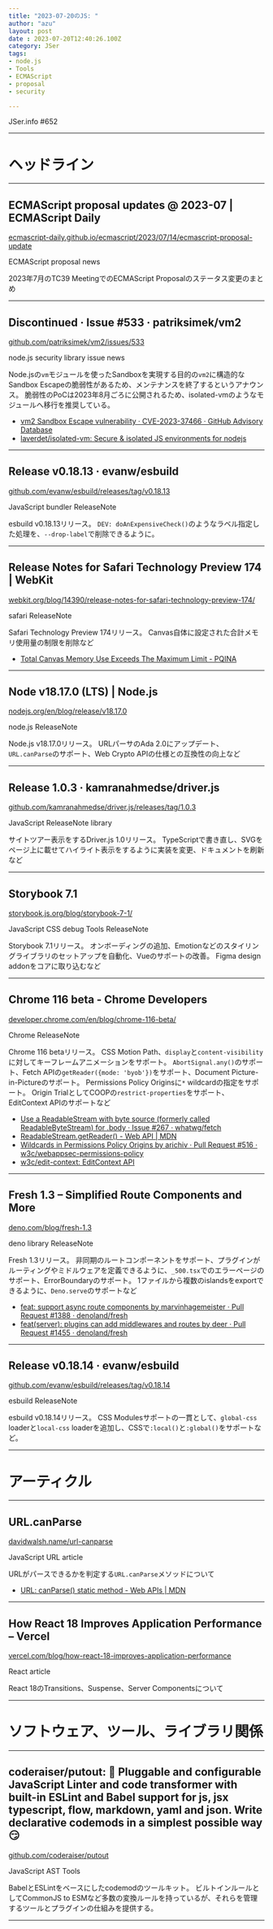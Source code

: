 ```yaml
---
title: "2023-07-20のJS: "
author: "azu"
layout: post
date : 2023-07-20T12:40:26.100Z
category: JSer
tags:
- node.js
- Tools
- ECMAScript
- proposal
- security

---
```


JSer.info #652

----

<h1 class="site-genre">ヘッドライン</h1>

----

## ECMAScript proposal updates @ 2023-07 | ECMAScript Daily
[ecmascript-daily.github.io/ecmascript/2023/07/14/ecmascript-proposal-update](https://ecmascript-daily.github.io/ecmascript/2023/07/14/ecmascript-proposal-update "ECMAScript proposal updates @ 2023-07 | ECMAScript Daily")
<p class="jser-tags jser-tag-icon"><span class="jser-tag">ECMAScript</span> <span class="jser-tag">proposal</span> <span class="jser-tag">news</span></p>

2023年7月のTC39 MeetingでのECMAScript Proposalのステータス変更のまとめ


----

## Discontinued · Issue #533 · patriksimek/vm2
[github.com/patriksimek/vm2/issues/533](https://github.com/patriksimek/vm2/issues/533 "Discontinued · Issue #533 · patriksimek/vm2")
<p class="jser-tags jser-tag-icon"><span class="jser-tag">node.js</span> <span class="jser-tag">security</span> <span class="jser-tag">library</span> <span class="jser-tag">issue</span> <span class="jser-tag">news</span></p>

Node.jsの`vm`モジュールを使ったSandboxを実現する目的の`vm2`に構造的なSandbox Escapeの脆弱性があるため、メンテナンスを終了するというアナウンス。
脆弱性のPoCは2023年8月ごろに公開されるため、isolated-vmのようなモジュールへ移行を推奨している。

- [vm2 Sandbox Escape vulnerability · CVE-2023-37466 · GitHub Advisory Database](https://github.com/advisories/GHSA-cchq-frgv-rjh5 "vm2 Sandbox Escape vulnerability · CVE-2023-37466 · GitHub Advisory Database")
- [laverdet/isolated-vm: Secure &amp; isolated JS environments for nodejs](https://github.com/laverdet/isolated-vm "laverdet/isolated-vm: Secure &amp;amp; isolated JS environments for nodejs")

----

## Release v0.18.13 · evanw/esbuild
[github.com/evanw/esbuild/releases/tag/v0.18.13](https://github.com/evanw/esbuild/releases/tag/v0.18.13 "Release v0.18.13 · evanw/esbuild")
<p class="jser-tags jser-tag-icon"><span class="jser-tag">JavaScript</span> <span class="jser-tag">bundler</span> <span class="jser-tag">ReleaseNote</span></p>

esbuild v0.18.13リリース。
`DEV: doAnExpensiveCheck()`のようなラベル指定した処理を、`--drop-label`で削除できるように。


----

## Release Notes for Safari Technology Preview 174 | WebKit
[webkit.org/blog/14390/release-notes-for-safari-technology-preview-174/](https://webkit.org/blog/14390/release-notes-for-safari-technology-preview-174/ "Release Notes for Safari Technology Preview 174 | WebKit")
<p class="jser-tags jser-tag-icon"><span class="jser-tag">safari</span> <span class="jser-tag">ReleaseNote</span></p>

Safari Technology Preview 174リリース。
Canvas自体に設定された合計メモリ使用量の制限を削除など

- [Total Canvas Memory Use Exceeds The Maximum Limit - PQINA](https://pqina.nl/blog/total-canvas-memory-use-exceeds-the-maximum-limit/ "Total Canvas Memory Use Exceeds The Maximum Limit - PQINA")

----

## Node v18.17.0 (LTS) | Node.js
[nodejs.org/en/blog/release/v18.17.0](https://nodejs.org/en/blog/release/v18.17.0 "Node v18.17.0 (LTS) | Node.js")
<p class="jser-tags jser-tag-icon"><span class="jser-tag">node.js</span> <span class="jser-tag">ReleaseNote</span></p>

Node.js v18.17.0リリース。
URLパーサのAda 2.0にアップデート、`URL.canParse`のサポート、Web Crypto APIの仕様との互換性の向上など


----

## Release 1.0.3 · kamranahmedse/driver.js
[github.com/kamranahmedse/driver.js/releases/tag/1.0.3](https://github.com/kamranahmedse/driver.js/releases/tag/1.0.3 "Release 1.0.3 · kamranahmedse/driver.js")
<p class="jser-tags jser-tag-icon"><span class="jser-tag">JavaScript</span> <span class="jser-tag">ReleaseNote</span> <span class="jser-tag">library</span></p>

サイトツアー表示をするDriver.js 1.0リリース。
TypeScriptで書き直し、SVGをページ上に載せてハイライト表示をするように実装を変更、ドキュメントを刷新など


----

## Storybook 7.1
[storybook.js.org/blog/storybook-7-1/](https://storybook.js.org/blog/storybook-7-1/ "Storybook 7.1")
<p class="jser-tags jser-tag-icon"><span class="jser-tag">JavaScript</span> <span class="jser-tag">CSS</span> <span class="jser-tag">debug</span> <span class="jser-tag">Tools</span> <span class="jser-tag">ReleaseNote</span></p>

Storybook 7.1リリース。
オンボーディングの追加、Emotionなどのスタイリングライブラリのセットアップを自動化、Vueのサポートの改善。
Figma design addonをコアに取り込むなど


----

## Chrome 116 beta - Chrome Developers
[developer.chrome.com/en/blog/chrome-116-beta/](https://developer.chrome.com/en/blog/chrome-116-beta/ "Chrome 116 beta - Chrome Developers")
<p class="jser-tags jser-tag-icon"><span class="jser-tag">Chrome</span> <span class="jser-tag">ReleaseNote</span></p>

Chrome 116 betaリリース。
CSS Motion Path、`display`と`content-visibility`に対してキーフレームアニメーションをサポート。
`AbortSignal.any()`のサポート、Fetch APIの`getReader({mode: 'byob'})`をサポート、Document Picture-in-Pictureのサポート。
Permissions Policy Originsに`*` wildcardの指定をサポート。
Origin TrialとしてCOOPの`restrict-properties`をサポート、EditContext APIのサポートなど

- [Use a ReadableStream with byte source (formerly called ReadableByteStream) for .body · Issue #267 · whatwg/fetch](https://github.com/whatwg/fetch/issues/267 "Use a ReadableStream with byte source (formerly called ReadableByteStream) for .body · Issue #267 · whatwg/fetch")
- [ReadableStream.getReader() - Web API | MDN](https://developer.mozilla.org/ja/docs/Web/API/ReadableStream/getReader "ReadableStream.getReader() - Web API | MDN")
- [Wildcards in Permissions Policy Origins by arichiv · Pull Request #516 · w3c/webappsec-permissions-policy](https://github.com/w3c/webappsec-permissions-policy/pull/516 "Wildcards in Permissions Policy Origins by arichiv · Pull Request #516 · w3c/webappsec-permissions-policy")
- [w3c/edit-context: EditContext API](https://github.com/w3c/edit-context "w3c/edit-context: EditContext API")

----

## Fresh 1.3 – Simplified Route Components and More
[deno.com/blog/fresh-1.3](https://deno.com/blog/fresh-1.3 "Fresh 1.3 – Simplified Route Components and More")
<p class="jser-tags jser-tag-icon"><span class="jser-tag">deno</span> <span class="jser-tag">library</span> <span class="jser-tag">ReleaseNote</span></p>

Fresh 1.3リリース。
非同期のルートコンポーネントをサポート、プラグインがルーティングやミドルウェアを定義できるように、`_500.tsx`でのエラーページのサポート、ErrorBoundaryのサポート。
1ファイルから複数のislandsをexportできるように、`Deno.serve`のサポートなど

- [feat: support async route components by marvinhagemeister · Pull Request #1388 · denoland/fresh](https://github.com/denoland/fresh/pull/1388 "feat: support async route components by marvinhagemeister · Pull Request #1388 · denoland/fresh")
- [feat(server): plugins can add middlewares and routes by deer · Pull Request #1455 · denoland/fresh](https://github.com/denoland/fresh/pull/1455 "feat(server): plugins can add middlewares and routes by deer · Pull Request #1455 · denoland/fresh")

----

## Release v0.18.14 · evanw/esbuild
[github.com/evanw/esbuild/releases/tag/v0.18.14](https://github.com/evanw/esbuild/releases/tag/v0.18.14 "Release v0.18.14 · evanw/esbuild")
<p class="jser-tags jser-tag-icon"><span class="jser-tag">esbuild</span> <span class="jser-tag">ReleaseNote</span></p>

esbuild v0.18.14リリース。
CSS Modulesサポートの一貫として、`global-css` loaderと`local-css` loaderを追加し、CSSで`:local()`と`:global()`をサポートなど。


----
<h1 class="site-genre">アーティクル</h1>

----

## URL.canParse
[davidwalsh.name/url-canparse](https://davidwalsh.name/url-canparse "URL.canParse")
<p class="jser-tags jser-tag-icon"><span class="jser-tag">JavaScript</span> <span class="jser-tag">URL</span> <span class="jser-tag">article</span></p>

URLがパースできるかを判定する`URL.canParse`メソッドについて

- [URL: canParse() static method - Web APIs | MDN](https://developer.mozilla.org/en-US/docs/Web/API/URL/canParse_static "URL: canParse() static method - Web APIs | MDN")

----

## How React 18 Improves Application Performance – Vercel
[vercel.com/blog/how-react-18-improves-application-performance](https://vercel.com/blog/how-react-18-improves-application-performance "How React 18 Improves Application Performance – Vercel")
<p class="jser-tags jser-tag-icon"><span class="jser-tag">React</span> <span class="jser-tag">article</span></p>

React 18のTransitions、Suspense、Server Componentsについて


----
<h1 class="site-genre">ソフトウェア、ツール、ライブラリ関係</h1>

----

## coderaiser/putout: 🐊 Pluggable and configurable JavaScript Linter and code transformer with built-in ESLint and Babel support for js, jsx typescript, flow, markdown, yaml and json. Write declarative codemods in a simplest possible way 😏
[github.com/coderaiser/putout](https://github.com/coderaiser/putout "coderaiser/putout: 🐊 Pluggable and configurable JavaScript Linter and code transformer with built-in ESLint and Babel support for js, jsx typescript, flow, markdown, yaml and json. Write declarative codemods in a simplest possible way 😏")
<p class="jser-tags jser-tag-icon"><span class="jser-tag">JavaScript</span> <span class="jser-tag">AST</span> <span class="jser-tag">Tools</span></p>

BabelとESLintをベースにしたcodemodのツールキット。
ビルトインルールとしてCommonJS to ESMなど多数の変換ルールを持っているが、それらを管理するツールとプラグインの仕組みを提供する。


----
